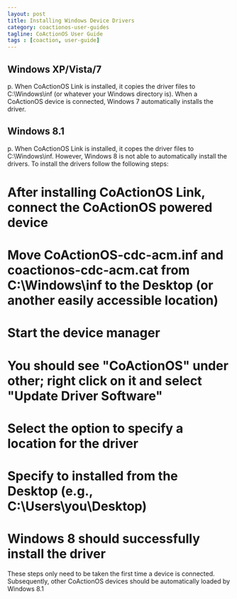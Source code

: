 ```yaml
---
layout: post
title: Installing Windows Device Drivers
category: coactionos-user-guides
tagline: CoActionOS User Guide
tags : [coaction, user-guide]
---
```


## Windows XP/Vista/7

p. When CoActionOS Link is installed, it copies the driver files to C:\Windows\inf (or whatever your Windows directory is).  When a CoActionOS device is connected, Windows 7 automatically installs the driver.

## Windows 8.1

p. When CoActionOS Link is installed, it copes the driver files to C:\Windows\inf.  However, Windows 8 is not able to automatically install the drivers.  To install the drivers follow the following steps:

# After installing CoActionOS Link, connect the CoActionOS powered  device
# Move CoActionOS-cdc-acm.inf and coactionos-cdc-acm.cat from C:\Windows\inf to the Desktop (or another easily accessible location)
# Start the device manager
# You should see "CoActionOS" under other; right click on it and select "Update Driver Software"
# Select the option to specify a location for the driver
# Specify to installed from the Desktop (e.g., C:\Users\you\Desktop)
# Windows 8 should successfully install the driver

These steps only need to be taken the first time a device is connected.  Subsequently, other CoActionOS devices should be automatically loaded by Windows 8.1